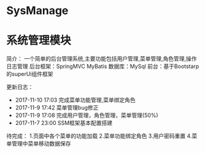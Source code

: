 # SysManage
系统管理模块
=======================================
简介：
一个简单的后台管理系统,主要功能包括用户管理,菜单管理,角色管理,操作日志管理
后台框架：SpringMVC MyBatis
数据库：MySql
前台：基于Bootstarp的superUi组件框架

更新日志：
- 2017-11-10 17:03   完成菜单功能管理,菜单绑定角色
- 2017-11-9 17:42    菜单管理bug修正
- 2017-11-9 17:08    完成用户管理，角色管理，菜单管理(50%)
- 2017-11-7 23:00    SSM框架基本配置搭建

待完成：
1.页面中各个菜单的功能加载
2.菜单功能绑定角色
3.用户密码重置
4.菜单管理中菜单移动数据保存
